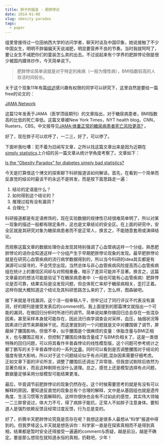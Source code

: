 ```yaml
---
title: 胖子的福音 - 肥胖悖论
date: 2014-01-08
slug: obesity paradox
tags:
  - paper
---
```

组里曾接待过一位田纳西大学的访问学者，聊天时谈及中国印象，她说接触了不少中国女生，明明不胖偏偏天天说减肥，明显要营养不良的节奏。当时我就呵呵了，要让女生不减肥你们的童装怎么卖的出去。不过说起来有个学界的肥胖悖论倒是很少被国内媒体炒作，今天简单说下。

> 肥胖悖论简单说就是对于特定的疾病（一般为慢性病），BMI指数较高的人存活时间较长。

关于这个现象11年有篇[综述](http://www.tandfonline.com/doi/abs/10.1080/02640414.2011.553965?journalCode=rjsp20#.UsyyNTwW15Q)感兴趣有权限的同学可以研究下，这里自然是要给一篇free的论文的：

[JAMA Network](http://jama.jamanetwork.com/article.aspx?articleid=1309174)

这篇12年发表于JAMA（医学顶级期刊）的文章指出，对于糖尿病患者，BMI指数高的比低的死亡率低。这篇文章被New York Times，NYT health blog，CNN，Rueters，CBS。中文报导见[JAMA:体重正常的糖尿病患者死亡风险更高?](http://news.medlive.cn/all/info-news/show-43230_97.html) 。

好了，现在胖子可以欢呼了，一二三，好了，可以停了。

下面听我吐嘈：犯不着为旧闻写文章，之所以找这篇文章出来是因为近期在[simply statistics](http://simplystatistics.org/2013/12/15/sunday-datastatistics-link-roundup-121513/)上介绍的另一篇文章从统计学角度考察了。文章如下：

[Is the “Obesity Paradox” for diabetes simply bad statistics?](http://www.biasedtransmission.org/2013/12/is-the-obesity-paradox-for-diabetes-simply-bad-statistics.html)


今天是打算借这个博文的探索聊下科研报道该如何解读。首先，在看到一个简单而反直觉的结论时最该干的永远不是转发，而是按下面思路走一遍：

1. 结论的定语是什么？
2. 如何得到这个结论的？
3. 推理过程有没有漏洞？
4. 合理化？

科研报道都是有定语修饰的，现在实验数据的规律性已经很难简单明了，所以对某一现象的描述一般都有限定条件，这也是文章结论的安全区。在上面的研究中，安全区就是其研究对象为糖尿病患者而不是正常人，换言之，不能随意套用或演绎结论。

而观察这篇文章的数据处理你会发现其特别强调了心血管病这样一个分组，熟悉肥胖悖论的话你会知道这样一个分组产生于早期肥胖悖论现象的发现。最早肥胖悖论就是在研究心血管疾病的流行病学数据得到的，所以当今科研的idea其实都是有渊源可以探寻的，不会凭空出现。当然总体与非心血管疾病风险提高而心血管疾病组在统计上的置信区间却与对照相重叠，暗示了差异可能并不显著。换言之，这篇文章最初的想法可能是验证下在糖尿病患者中（一般也可能有心血管疾病）肥胖悖论是否可靠，结果实际是没发现问题，但总体死亡率却于糖尿病相关，歪打正着。这样你就大概知道这个结论及其科研思路怎么来的了，怎么样，图森破吧。

接下来就是寻找漏洞，这个活一般审稿人干，但牢记过了同行评议不代表没有漏洞，好的期刊是接受发表后的comment的。我上面提到的那篇博文就指出一个可能的漏洞，在做回归分析时所进行的调节。简单说如果你做回归总会存在一些混杂因素，甚至采样本身就可能存在，因此流行病学调查会对采样，血压，抽烟状况等因素进行调节来屏蔽掉干扰。而这里提到的一个问题就是文中对腰围做了调节，屏蔽掉了腰围影响，但很不幸，似乎腰围是个很麻烦的变量：体脂含量与BMI正相关，也与腰围正相关，但控制了腰围后体脂含量成了与BMI负相关了。这是一类很特殊的回归问题，可以将其看作辛普森悖论的线性模型版，这个问题可参考统计之都丁鹏写的关于辛普森悖论的一系列[文章](http://cos.name/2012/03/causality1-simpson-paradox/)。同时可以看到是否调整腰围对于结论的强度有很大影响，所以对于这个问题结论似乎有点问题,混杂因素需要仔细考虑。正如文章下面的评论所言，调整了腰围后还调出了异常值，但我尝试剔除后依然为显著负相关，而且这种剔除也没什么道理。总之，感觉上还是模型选择有点问题，数据量足够采用分层模型可能结果更准。

最后，毕竟调节前肥胖悖论的现象仍然存在。这个时候需要思考的就是有没有可以解释的原因，要知道反直觉的现象总有个合理的解释，文中是从基因组也就是遗传角度、生活习惯等方面解释的。这样你很快也会有不过如此的感觉，其实伟大领袖一二三胖曾说过，体大力不亏，得了病胖子能抗，正常人不如胖子注意身体。要知道人是强烈依赖反馈且经常过度反馈，行为总是变的。

好了，折腾半天肥胖悖论究竟是否存在呢？我想这是很多人最想从“科学”报道中得到的。但我罗嗦这么半天就是想告诉你：科学家一直是在探索真相而不是得到真相，结果都是暂时安全还得接受一遍遍的comment与质疑，越是前沿，越是不确定。要是那么想现在就知道永恒的真相，扔鞋吧，少年！